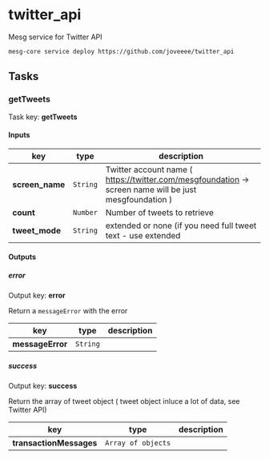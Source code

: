 # twitter_api
Mesg service for Twitter API

```bash
mesg-core service deploy https://github.com/joveeee/twitter_api
```

## Tasks

### getTweets

Task key: **getTweets**



#### Inputs

| **key** | **type** | **description** |
| --- | --- | --- |
| **screen_name** | `String` | Twitter account name ( https://twitter.com/mesgfoundation -> screen name will be just mesgfoundation ) 
| **count** | `Number` | Number of tweets to retrieve |
| **tweet_mode** | `String` | extended or none (if you need full tweet text - use extended  |


#### Outputs

##### error

Output key: **error**

Return a `messageError` with the error

| **key** | **type** | **description** |
| --- | --- | --- |
| **messageError** | `String` |  |

##### success

Output key: **success**

Return the array of tweet object ( tweet object inluce a lot of data, see Twitter API)

| **key** | **type** | **description** |
| --- | --- | --- |
| **transactionMessages** | `Array of objects` |  | |




